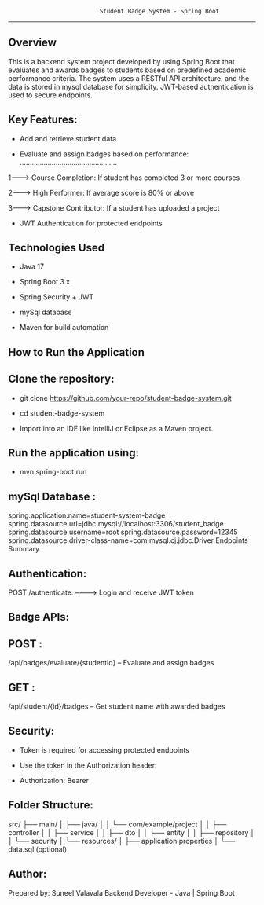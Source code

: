              
             
             
                              Student Badge System - Spring Boot 
-----------------------------------------------------------------------------------------------

Overview
---------

This is a backend system project developed by using Spring Boot that evaluates and awards badges to students based on predefined academic performance criteria. The system uses a RESTful API architecture, and the data is stored in mysql  database for simplicity. JWT-based authentication is used to secure endpoints. 



Key Features:
--------------

* Add and retrieve student data

* Evaluate and assign badges based on performance:
.................................................

1---> Course Completion: If student has completed 3 or more courses

2---> High Performer: If average score is 80% or above

3---> Capstone Contributor: If a student has uploaded a project

* JWT Authentication for protected endpoints

Technologies Used
------------------

* Java 17

* Spring Boot 3.x

* Spring Security + JWT

* mySql database

* Maven for build automation


How to Run the Application
---------------------------

Clone the repository:
--------------------

* git clone https://github.com/your-repo/student-badge-system.git

* cd student-badge-system

* Import into an IDE like IntelliJ or Eclipse as a Maven project.

Run the application using:
-----------------------------

* mvn spring-boot:run



mySql  Database :
-----------------

spring.application.name=student-system-badge
spring.datasource.url=jdbc:mysql://localhost:3306/student_badge
spring.datasource.username=root
spring.datasource.password=12345
spring.datasource.driver-class-name=com.mysql.cj.jdbc.Driver
Endpoints Summary

Authentication:
-----------------

POST /authenticate: –---> Login and receive JWT token


Badge APIs:
-----------

POST :
------
/api/badges/evaluate/{studentId} – Evaluate and assign badges

GET :
--------
/api/student/{id}/badges – Get student name with awarded badges

Security:
--------

* Token is required for accessing protected endpoints

* Use the token in the Authorization header:

* Authorization: Bearer <token>

Folder Structure:
------------------

src/
├── main/
│   ├── java/
│   │   └── com/example/project
│   │       ├── controller
│   │       ├── service
│   │       ├── dto
│   │       ├── entity
│   │       ├── repository
│   │       └── security
│   └── resources/
│       ├── application.properties
│       └── data.sql (optional)



Author:
-----------

Prepared by: Suneel Valavala
Backend Developer - Java | Spring Boot
